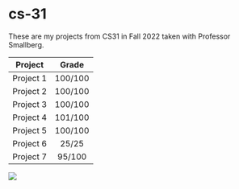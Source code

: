 # cs-31

These are my projects from CS31 in Fall 2022 taken with Professor Smallberg.

| Project     | Grade |
| :---------: | :---: |
| Project 1   | 100/100 |
| Project 2   | 100/100 |
| Project 3   | 100/100 |
| Project 4   | 101/100 |
| Project 5   | 100/100 |
| Project 6   | 25/25 |
| Project 7   | 95/100 |

![](https://view-counter.onrender.com/gh-CS31)
